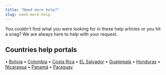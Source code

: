 ```yaml
---
title: "Need more help?"
slug: need-more-help
---
```


You couldn't find what you were looking for in these help articles or you hit a snag?
We are always here to help with your request.

## Countries help portals

• [Bolivia](https://ayuda.tigo.com.bo/hc/es)
• [Colombia](https://ayuda.tigo.com.co/hc/es)
• [Costa Rica](https://ayuda.tigo.co.cr/hc/es)
• [EL Salvador](https://ayuda.tigo.com.sv/hc/es)
• [Guatemala](https://ayuda.tigo.com.gt/hc/es)
• [Honduras](https://ayuda.tigo.com.hn/hc/es)
• [Nicaragua](https://ayuda.tigo.com.ni/hc/es)
• [Panamá](https://ayuda.tigo.com.pa/hc/es)
• [Paraguay](https://ayuda.tigo.com.py/hc/es)

